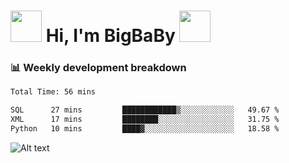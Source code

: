 <!-- Title -->
<h1>
    <img src="https://media.tenor.com/TlyRveJkgo4AAAAi/cloud-cloud-strife.gif" width="50"/>
    Hi, I'm BigBaBy
    <img src="https://media.tenor.com/TlyRveJkgo4AAAAi/cloud-cloud-strife.gif" width="50"/>
</h1>

<h3> 📊 Weekly development breakdown </h3>
<!-- waka-readme-stats -->

<!--START_SECTION:waka-->

```txt
Total Time: 56 mins

SQL      27 mins         ████████████▒░░░░░░░░░░░░   49.67 %
XML      17 mins         ████████░░░░░░░░░░░░░░░░░   31.75 %
Python   10 mins         ████▓░░░░░░░░░░░░░░░░░░░░   18.58 %
```

<!--END_SECTION:waka-->

![Alt text](https://spotify-recently-played-readme.vercel.app/api?user=21b7yx6vkj66csord5swswvza&count=10&width=1000)
